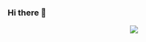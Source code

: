 ### Hi there 👋

<p align="center">
  <a>
    <img src="https://skillicons.dev/icons?i=git,html,ts,react,nodejs,mongodb,graphql" />
  </a>
</p>

<!--
**Yonasketema/yonasketema** is a ✨ _special_ ✨ repository because its `README.md` (this file) appears on your GitHub profile.

Here are some ideas to get you started:

- 🔭 I’m currently working on ...
- 🌱 I’m currently learning ...
- 👯 I’m looking to collaborate on ...
- 🤔 I’m looking for help with ...
- 💬 Ask me about ...
- 📫 How to reach me: ...
- 😄 Pronouns: ...
- ⚡ Fun fact: ...
-->
